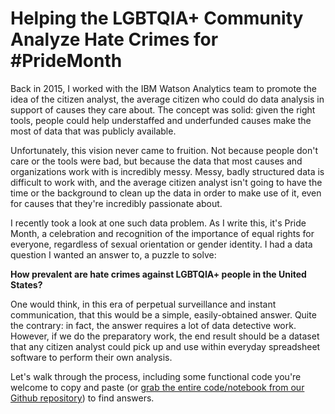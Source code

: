 # Helping the LGBTQIA+ Community Analyze Hate Crimes for #PrideMonth

Back in 2015, I worked with the IBM Watson Analytics team to promote the idea of the citizen analyst, the average citizen who could do data analysis in support of causes they care about. The concept was solid: given the right tools, people could help understaffed and underfunded causes make the most of data that was publicly available.

Unfortunately, this vision never came to fruition. Not because people don't care or the tools were bad, but because the data that most causes and organizations work with is incredibly messy. Messy, badly structured data is difficult to work with, and the average citizen analyst isn't going to have the time or the background to clean up the data in order to make use of it, even for causes that they're incredibly passionate about.

I recently took a look at one such data problem. As I write this, it's Pride Month, a celebration and recognition of the importance of equal rights for everyone, regardless of sexual orientation or gender identity. I had a data question I wanted an answer to, a puzzle to solve:

**How prevalent are hate crimes against LGBTQIA+ people in the United States?**

One would think, in this era of perpetual surveillance and instant communication, that this would be a simple, easily-obtained answer. Quite the contrary: in fact, the answer requires a lot of data detective work. However, if we do the preparatory work, the end result should be a dataset that any citizen analyst could pick up and use within everyday spreadsheet software to perform their own analysis.

Let's walk through the process, including some functional code you're welcome to copy and paste (or [grab the entire code/notebook from our Github repository](https://github.com/TrustInsights/fighting-lgbtqia-hatecrimes)) to find answers.
